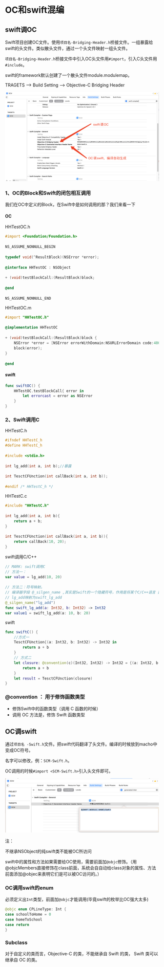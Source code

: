 # OC和swift混编

## swift调OC

Swift项目创建OC文件。使用`项目名-Bridging-Header.h`桥接文件。一组暴露给swift的头文件。类似散头文件，通过一个头文件映射一组头文件。

`项目名-Bridging-Header.h`桥接文件中引入OC头文件用`#import`，引入C头文件用`#include`。

swift的framework默认创建了一个散头文件module.modulemap。

TRAGETS --> Build Setting --> Objective-C Bridging Header

![image-20221228171453313](OC和Swift混编.assets/image-20221228171453313.png)

### 1、OC的Block和Swift的闭包相互调用 

我们在OC中定义的Block，在Swift中是如何调用的那？我们来看一下 

#### OC

HHTestOC.h

```objective-c
#import <Foundation/Foundation.h>

NS_ASSUME_NONNULL_BEGIN

typedef void(^ResultBlock)(NSError *error);

@interface HHTestOC : NSObject

+ (void)testBlockCall:(ResultBlock)block;

@end

NS_ASSUME_NONNULL_END
```

HHTestOC.m

```objective-c
#import "HHTestOC.h"

@implementation HHTestOC

+ (void)testBlockCall:(ResultBlock)block {
    NSError *error = [NSError errorWithDomain:NSURLErrorDomain code:400 userInfo:nil];
    block(error);
}

@end
```

#### swift

```swift
func swiftOC() {
    HHTestOC.testBlockCall{ error in
        let errorcast = error as NSError
    }
}
```

### 2、Swift调用C

HHTestC.h

```c
#ifndef HHTestC_h
#define HHTestC_h

#include <stdio.h>

int lg_add(int a, int b);//暴露

int TesctCFUnction(int callBack(int a, int b));

#endif /* HHTestC_h */
```

HHTestC.c

```c
#include "HHTestC.h"

int lg_add(int a, int b){
    return a + b;
}

int TesctCFUnction(int callBack(int a, int b)){
    return callBack(10, 20);
}
```

swift调用C/C++

```swift
// MARK: swift调用C
// 方法一：
var value = lg_add(10, 20)

// 方法二：符号映射。
// 编译器字段 @_silgen_name ,其实是Swift的⼀个隐藏符号，作⽤是将某个C/C++语⾔ 函数直接映射为Swift函数。
// lg_add映射为swift_lg_add
@_silgen_name("lg_add")
func swift_lg_add(a: Int32, b: Int32) -> Int32
var value1 = swift_lg_add(a: 10, b: 20)
```

swift

```swift
func swiftC() {
    //方式一
    TesctCFUnction{(a: Int32, b: Int32) -> Int32 in
        return a + b
    }
    // 方式二
    let closure: @convention(c)(Int32, Int32) -> Int32 = {(a: Int32, b: Int32) -> Int32 in
        return a + b
    }
    let result = TesctCFUnction(closure)
}
```

### @convention ： 用于修饰函数类型 

- 修饰Swift中的函数类型（调用 C 函数的时候） 
- 调用 OC 方法是，修饰 Swift 函数类型 

## OC调swift

通过`项目名 -Swift.h`文件。把swift代码翻译了头文件。编译的时候放到macho中变成OC符号。

名字可以修改，例：`SCM-Swift.h`。

OC调用的时候`#import <SCM-Swift.h>`引入头文件即可。

![image-20221228142857089](OC和Swift混编.assets/image-20221228142857089.png)

注：

不继承NSObject的纯swift类不能被OC所访问

swift中的属性和方法如果需要给OC使用，需要前面加`@objc`修饰。（用@objcMembers直接修饰在class前面，系统会自自动给class对象的属性、方法前面添加@objec来表明它们是可以被OC访问的。）

### OC调用swift的enum

必须定义出`Int`类型，前面加`@objc`才能调用(毕竟swift的枚举比OC强大太多)

```java
@objc enum CPLineType: Int {
case schoolToHome = 0
case homeToSchool
case return
}
```

### Subclass

对于自定义的类而言，Objective-C 的类，不能继承自 Swift 的类， Swift 类可以继承自 OC 的类。
